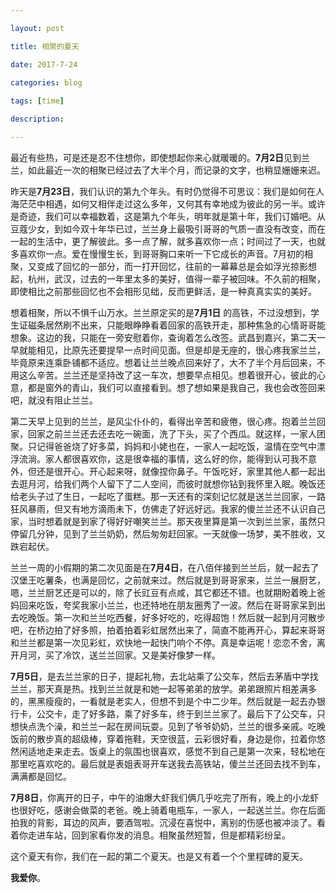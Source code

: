 ```yaml
---

layout: post 

title: 相聚的夏天

date: 2017-7-24

categories: blog
 
tags: [time]

description: 

---
```


最近有些热，可是还是忍不住想你，即使想起你来心就暖暖的。**7月2日**见到兰兰，如此最近一次的相聚已经过去了大半个月，而记录的文字，也稍显姗姗来迟。

昨天是**7月23日**，我们认识的第九个年头。有时仍觉得不可思议：我们是如何在人海茫茫中相遇，如何又相伴走过这么多年，又何其有幸地成为彼此的另一半。或许是奇迹，我们可以幸福数着，这是第九个年头，明年就是第十年，我们订婚吧。从豆蔻少女，到如今双十年华已过，兰兰身上最吸引哥哥的气质一直没有改变，而在一起的生活中，更了解彼此。多一点了解，就多喜欢你一点；时间过了一天，也就多喜欢你一点。爱在慢慢生长，到哥哥胸口来听一下它成长的声音。7月初的相聚，又变成了回忆的一部分，而一打开回忆，往前的一幕幕总是会如浮光掠影想起，杭州，武汉，过去的一年里太多的美好，值得一辈子被回味。不久前的相聚，即使相比之前那些回忆也不会相形见绌，反而更鲜活，是一种真真实实的美好。

想着相聚，所以不惧千山万水。兰兰原定买的是**7月1日** 的高铁，不过没想到，学生证磁条居然刷不出来，只能眼睁睁看着回家的高铁开走，那种焦急的心情哥哥能想象。这边的我，只能在一旁安慰着你，查询着怎么改签。武昌到嘉兴，第二天一早就能相见，比原先还要提早一点时间见面。但是却是无座的，很心疼我家兰兰，毕竟原来连乘卧铺都不适应。想着让兰兰晚点回来好了，大不了半个月后回来，不用这么辛苦。兰兰还是坚持改了这一车次，想要早点相见。想着很开心，彼此的心意，都是窗外的青山，我们可以直接看到。想了想如果是我自己，我也会改签回来吧，就没有阻止兰兰。

第二天早上见到的兰兰，是风尘仆仆的，看得出辛苦和疲倦，很心疼。抱着兰兰回家，回家之前兰兰还去还去吃一碗面，洗了下头，买了个西瓜。就这样，一家人团聚。只记得爸爸烧了好多菜，妈妈和小姥也在，一家人一起吃饭，温情在空气中漂浮流淌。家人都很喜欢你，这是很幸福的事情，这么好的你，能得到认可我不意外，但还是很开心。开心起来呀，就像捏你鼻子。午饭吃好，家里其他人都一起出去逛月河，给我们两个人留下了二人空间，而彼时就想你钻到我怀里入眠。晚饭还给老头子过了生日，一起吃了蛋糕。那一天还有的深刻记忆就是送兰兰回家，一路狂风暴雨，但又有地方滴雨未下，仿佛走了好远好远。我家的傻兰兰还不认识自己家，当时想着就是到家了得好好嘲笑兰兰。那天夜里算是第一次到兰兰家，虽然只停留几分钟，见到了兰兰奶奶，然后匆匆赶回家。一天就像一场梦，美不胜收，又跌宕起伏。

兰兰一周的小假期的第二次见面是在**7月4日**，在八佰伴接到兰兰后，就一起去了汉堡王吃薯条，也满是回忆，之前就来过。然后就是到哥哥家来，兰兰一展厨艺，嗯，兰兰厨艺还是可以的，除了长豇豆有点咸，其它都还不错。也就期盼着晚上爸妈回来吃饭，夸奖我家小兰兰，也还特地在朋友圈秀了一波。然后在哥哥家呆到出去吃晚饭。第一次和兰兰吃西餐，好多好吃的，吃得超饱！然后就一起到月河散步吧，在桥边拍了好多照，拍着拍着彩虹居然出来了，简直不能再开心，算起来哥哥和兰兰都是第一次见彩虹，欢快地一起快门响个不停。真是幸运呢！恋恋不舍，离开月河，买了冷饮，送兰兰回家。又是美好像梦一样。

**7月5日**，是去兰兰家的日子，提起礼物，去北站乘了公交车，然后去茅盾中学找兰兰，那天真是热。找到兰兰就是和她一起等弟弟的放学。弟弟跟照片相差满多的，黑黑瘦瘦的，一看就是老实人，但想不到是个中二少年。然后就是一起去办银行卡，公交卡，走了好多路，乘了好多车，终于到兰兰家了。最后下了公交车，只想快点洗个澡，和兰兰一起在房间玩耍。见到了爷爷奶奶，兰兰的很多亲戚。吃晚饭前的散步真的超级棒，穿着拖鞋，天空很蓝，云彩很好看，身边是你，拉着你悠然闲适地走来走去。饭桌上的氛围也很喜欢，感觉不到自己是第一次来，轻松地在那里吃喜欢吃的。最后就是表姐表哥开车送我去高铁站，傻兰兰还回去找不到车，满满都是回忆。

**7月8日**，你离开的日子，中午的油爆大虾我们俩几乎吃完了所有，晚上的小龙虾也很好吃，感谢会做菜的老爸。晚上骑着电瓶车，一家人，一起送兰兰。你在后面拍我的背影，耳边的风声，要酒驾啦。沉浸在喜悦中，离别的伤感也被冲淡了。看着你走进车站，回到家看你发的消息。相聚虽然短暂，但是都精彩纷呈。

这个夏天有你，我们在一起的第二个夏天。也是又有着一个个里程碑的夏天。

**我爱你**。



